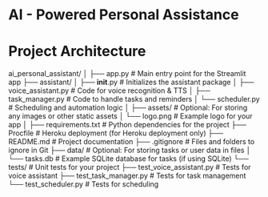 # AI - Powered Personal Assistance
# Project Architecture
ai_personal_assistant/
│
├── app.py                   # Main entry point for the Streamlit app
├── assistant/
│   ├── __init__.py           # Initializes the assistant package
│   ├── voice_assistant.py    # Code for voice recognition & TTS
│   ├── task_manager.py       # Code to handle tasks and reminders
│   └── scheduler.py          # Scheduling and automation logic
│
├── assets/                   # Optional: For storing any images or other static assets
│   └── logo.png              # Example logo for your app
│
├── requirements.txt          # Python dependencies for the project
├── Procfile                  # Heroku deployment (for Heroku deployment only)
├── README.md                 # Project documentation
├── .gitignore                # Files and folders to ignore in Git
├── data/                     # Optional: For storing tasks or user data in files
│   └── tasks.db              # Example SQLite database for tasks (if using SQLite)
└── tests/                    # Unit tests for your project
    ├── test_voice_assistant.py # Tests for voice assistant
    ├── test_task_manager.py    # Tests for task management
    └── test_scheduler.py       # Tests for scheduling



